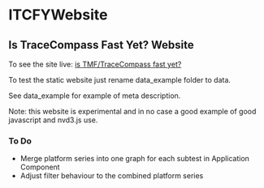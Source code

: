 ITCFYWebsite
============

Is TraceCompass Fast Yet? Website
---------------------------------
To see the site live: [is TMF/TraceCompass fast yet?](http://istmffastyet.dorsal.polymtl.ca/)

To test the static website just rename data_example folder to data.

See data_example for example of meta description.

Note: this website is experimental and in no case a good example of good javascript and nvd3.js use.

### To Do

-	Merge platform series into one graph for each subtest in Application Component
-	Adjust filter behaviour to the combined platform series

